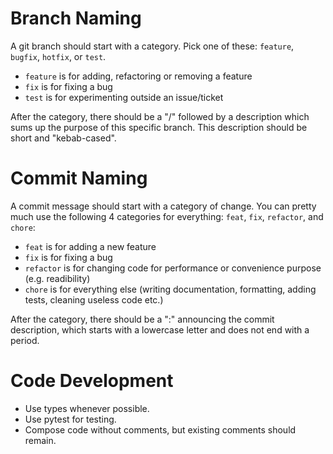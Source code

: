 # Branch Naming

A git branch should start with a category. Pick one of these: `feature`, `bugfix`, `hotfix`, or `test`.

- `feature` is for adding, refactoring or removing a feature
- `fix` is for fixing a bug
- `test` is for experimenting outside an issue/ticket

After the category, there should be a "/" followed by a description which sums up the purpose of this specific branch. This description should be short and "kebab-cased".

# Commit Naming

A commit message should start with a category of change.
You can pretty much use the following 4 categories for everything: `feat`, `fix`, `refactor`, and `chore`:

- `feat` is for adding a new feature
- `fix` is for fixing a bug
- `refactor` is for changing code for performance or convenience purpose (e.g. readibility)
- `chore` is for everything else (writing documentation, formatting, adding tests, cleaning useless code etc.)

After the category, there should be a ":" announcing the commit description, which starts with a lowercase letter and does not end with a period.

# Code Development

- Use types whenever possible.
- Use pytest for testing.
- Compose code without comments, but existing comments should remain.
